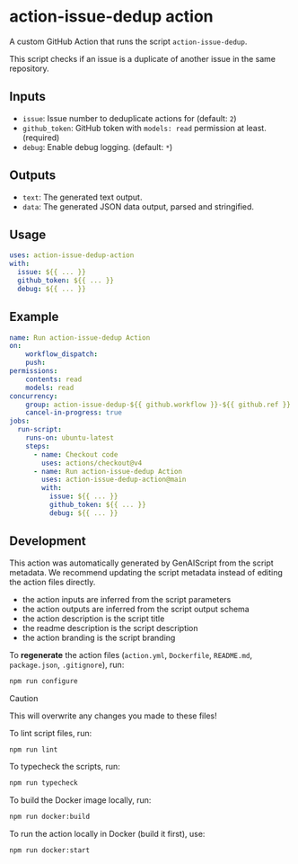# action-issue-dedup action

A custom GitHub Action that runs the script `action-issue-dedup`.

This script checks if an issue is a duplicate of another issue in the same repository.

## Inputs

- `issue`: Issue number to deduplicate actions for (default: `2`)
- `github_token`: GitHub token with `models: read` permission at least. (required)
- `debug`: Enable debug logging. (default: `*`)
## Outputs

- `text`: The generated text output.
- `data`: The generated JSON data output, parsed and stringified.

## Usage

```yaml
uses: action-issue-dedup-action
with:
  issue: ${{ ... }}
  github_token: ${{ ... }}
  debug: ${{ ... }}
```

## Example

```yaml
name: Run action-issue-dedup Action
on:
    workflow_dispatch:
    push:
permissions:
    contents: read
    models: read
concurrency:
    group: action-issue-dedup-${{ github.workflow }}-${{ github.ref }}
    cancel-in-progress: true
jobs:
  run-script:
    runs-on: ubuntu-latest
    steps:
      - name: Checkout code
        uses: actions/checkout@v4
      - name: Run action-issue-dedup Action
        uses: action-issue-dedup-action@main
        with:
          issue: ${{ ... }}
          github_token: ${{ ... }}
          debug: ${{ ... }}
```

## Development

This action was automatically generated by GenAIScript from the script metadata.
We recommend updating the script metadata instead of editing the action files directly.

- the action inputs are inferred from the script parameters
- the action outputs are inferred from the script output schema
- the action description is the script title
- the readme description is the script description
- the action branding is the script branding

To **regenerate** the action files (`action.yml`, `Dockerfile`, `README.md`, `package.json`, `.gitignore`), run:

```bash
npm run configure
```

> [!CAUTION]
> This will overwrite any changes you made to these files!

To lint script files, run:

```bash
npm run lint
```

To typecheck the scripts, run:
```bash
npm run typecheck
```

To build the Docker image locally, run:
```bash
npm run docker:build
```

To run the action locally in Docker (build it first), use:
```bash
npm run docker:start
```
